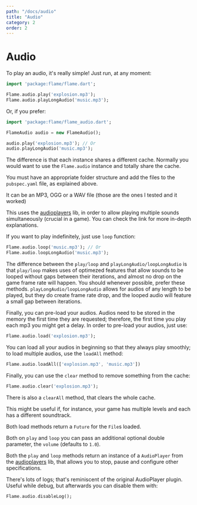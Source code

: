 ```yaml
---
path: "/docs/audio"
title: "Audio"
category: 2
order: 2
---
```


# Audio

To play an audio, it's really simple! Just run, at any moment:

```dart
import 'package:flame/flame.dart';

Flame.audio.play('explosion.mp3');
Flame.audio.playLongAudio('music.mp3');
```

Or, if you prefer:

```dart
import 'package:flame/flame_audio.dart';

FlameAudio audio = new FlameAudio();

audio.play('explosion.mp3'); // Or
audio.playLongAudio('music.mp3');
```

The difference is that each instance shares a different cache. Normally you would want to use the `Flame.audio` instance and totally share the cache.

You must have an appropriate folder structure and add the files to the `pubspec.yaml` file, as explained above.

It can be an MP3, OGG or a WAV file (those are the ones I tested and it worked)

This uses the [audioplayers](https://github.com/luanpotter/audioplayer) lib, in order to allow playing multiple sounds simultaneously (crucial in a game). You can check the link for more in-depth explanations.

If you want to play indefinitely, just use `loop` function:

```dart
Flame.audio.loop('music.mp3'); // Or
Flame.audio.loopLongAudio('music.mp3');
```

The difference between the `play/loop` and `playLongAudio/loopLongAudio` is that `play/loop` makes uses of optimezed features that allow sounds to be looped without gaps between their iterations, and almost no drop on the game frame rate will happen. You should whenever possible, prefer these methods. `playLongAudio/loopLongAudio` allows for audios of any length to be played, but they do create frame rate drop, and the looped audio will feature a small gap between iterations.

Finally, you can pre-load your audios. Audios need to be stored in the memory the first time they are requested; therefore, the first time you play each mp3 you might get a delay. In order to pre-load your audios, just use:

```dart
Flame.audio.load('explosion.mp3');
```

You can load all your audios in beginning so that they always play smoothly; to load multiple audios, use the `loadAll` method:

```dart
Flame.audio.loadAll(['explosion.mp3', 'music.mp3'])
```

Finally, you can use the `clear` method to remove something from the cache:

```dart
Flame.audio.clear('explosion.mp3');
```

There is also a `clearAll` method, that clears the whole cache.

This might be useful if, for instance, your game has multiple levels and each has a different soundtrack.

Both load methods return a `Future` for the `File`s loaded.

Both on `play` and `loop` you can pass an additional optional double parameter, the `volume` (defaults to `1.0`).

Both the `play` and `loop` methods return an instance of a `AudioPlayer` from the [audioplayers](https://github.com/luanpotter/audioplayer) lib, that allows you to stop, pause and configure other specifications.

There's lots of logs; that's reminiscent of the original AudioPlayer plugin. Useful while debug, but afterwards you can disable them with:

```dart
Flame.audio.disableLog();
```
